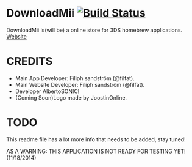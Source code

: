 DownloadMii [![Build Status](http://build.filfatstudios.com:8080/buildStatus/icon?job=DownloadMii)](http://build.filfatstudios.com:8080/view/3DS/job/DownloadMii/)
===========
DownloadMii is(will be) a online store for 3DS homebrew applications.
[Website](http://downloadmii.filfatstudios.com)


CREDITS
======
* Main App Developer: Filiph sandström (@filfat).
* Main Website Developer: Filiph sandström (@filfat).
* Developer AlbertoSONIC!
* (Coming Soon)Logo made by JoostinOnline.

TODO
======
This readme file has a lot more info that needs to be added, stay tuned!

AS A WARNING: THIS APPLICATION IS NOT READY FOR TESTING YET! (11/18/2014)
